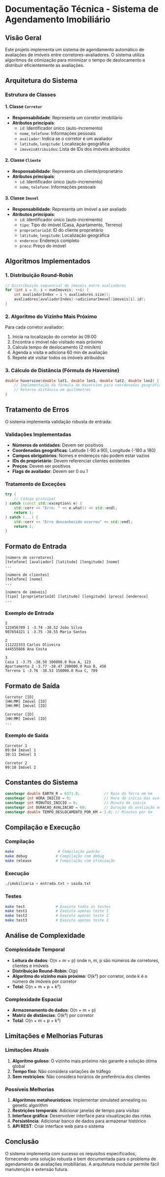 # Documentação Técnica - Sistema de Agendamento Imobiliário

## Visão Geral

Este projeto implementa um sistema de agendamento automático de avaliações de imóveis entre corretores-avaliadores. O sistema utiliza algoritmos de otimização para minimizar o tempo de deslocamento e distribuir eficientemente as avaliações.

## Arquitetura do Sistema

### Estrutura de Classes

#### 1. Classe `Corretor`
- **Responsabilidade**: Representa um corretor imobiliário
- **Atributos principais**:
  - `id`: Identificador único (auto-incremento)
  - `nome`, `telefone`: Informações pessoais
  - `avaliador`: Indica se o corretor é um avaliador
  - `latitude`, `longitude`: Localização geográfica
  - `imoveisAtribuidos`: Lista de IDs dos imóveis atribuídos

#### 2. Classe `Cliente`
- **Responsabilidade**: Representa um cliente/proprietário
- **Atributos principais**:
  - `id`: Identificador único (auto-incremento)
  - `nome`, `telefone`: Informações pessoais

#### 3. Classe `Imovel`
- **Responsabilidade**: Representa um imóvel a ser avaliado
- **Atributos principais**:
  - `id`: Identificador único (auto-incremento)
  - `tipo`: Tipo do imóvel (Casa, Apartamento, Terreno)
  - `proprietarioId`: ID do cliente proprietário
  - `latitude`, `longitude`: Localização geográfica
  - `endereco`: Endereço completo
  - `preco`: Preço do imóvel

## Algoritmos Implementados

### 1. Distribuição Round-Robin
```cpp
// Distribuição sequencial de imóveis entre avaliadores
for (int i = 0; i < numImoveis; ++i) {
    int avaliadorIndex = i % avaliadores.size();
    avaliadores[avaliadorIndex]->adicionarImovel(imoveis[i].id);
}
```

### 2. Algoritmo do Vizinho Mais Próximo
Para cada corretor avaliador:
1. Inicia na localização do corretor às 09:00
2. Encontra o imóvel não visitado mais próximo
3. Calcula tempo de deslocamento (2 min/km)
4. Agenda a visita e adiciona 60 min de avaliação
5. Repete até visitar todos os imóveis atribuídos

### 3. Cálculo de Distância (Fórmula de Haversine)
```cpp
double haversine(double lat1, double lon1, double lat2, double lon2) {
    // Implementação da fórmula de Haversine para coordenadas geográficas
    // Retorna distância em quilômetros
}
```

## Tratamento de Erros

O sistema implementa validação robusta de entrada:

### Validações Implementadas
- **Números de entidades**: Devem ser positivos
- **Coordenadas geográficas**: Latitude (-90 a 90), Longitude (-180 a 180)
- **Campos obrigatórios**: Nomes e endereços não podem estar vazios
- **IDs de proprietário**: Devem referenciar clientes existentes
- **Preços**: Devem ser positivos
- **Flags de avaliador**: Devem ser 0 ou 1

### Tratamento de Exceções
```cpp
try {
    // Código principal
} catch (const std::exception& e) {
    std::cerr << "Erro: " << e.what() << std::endl;
    return 1;
} catch (...) {
    std::cerr << "Erro desconhecido ocorreu" << std::endl;
    return 1;
}
```

## Formato de Entrada

```
[número de corretores]
[telefone] [avaliador] [latitude] [longitude] [nome]
...

[número de clientes]
[telefone] [nome]
...

[número de imóveis]
[tipo] [proprietarioId] [latitude] [longitude] [preco] [endereco]
...
```

### Exemplo de Entrada
```
2
123456789 1 -3.74 -38.52 João Silva
987654321 1 -3.75 -38.55 Maria Santos

2
111222333 Carlos Oliveira
444555666 Ana Costa

3
Casa 1 -3.75 -38.50 300000.0 Rua A, 123
Apartamento 2 -3.77 -38.47 200000.0 Rua B, 456
Terreno 1 -3.76 -38.53 150000.0 Rua C, 789
```

## Formato de Saída

```
Corretor [ID]
[HH:MM] Imóvel [ID]
[HH:MM] Imóvel [ID]

Corretor [ID]
[HH:MM] Imóvel [ID]
...
```

### Exemplo de Saída
```
Corretor 1
09:04 Imóvel 1
10:11 Imóvel 3

Corretor 2
09:18 Imóvel 2
```

## Constantes do Sistema

```cpp
constexpr double EARTH_R = 6371.0;           // Raio da Terra em km
constexpr int HORA_INICIO = 9;               // Hora de início das avaliações
constexpr int MINUTOS_INICIO = 0;            // Minuto de início
constexpr int DURACAO_AVALIACAO = 60;        // Duração da avaliação em minutos
constexpr double TEMPO_DESLOCAMENTO_POR_KM = 2.0; // Minutos por km
```

## Compilação e Execução

### Compilação
```bash
make                    # Compilação padrão
make debug             # Compilação com debug
make release           # Compilação com otimização
```

### Execução
```bash
./imobiliaria < entrada.txt > saida.txt
```

### Testes
```bash
make test              # Executa todos os testes
make test1             # Executa apenas teste 1
make test2             # Executa apenas teste 2
make test3             # Executa apenas teste 3
```

## Análise de Complexidade

### Complexidade Temporal
- **Leitura de dados**: O(n + m + p) onde n, m, p são números de corretores, clientes e imóveis
- **Distribuição Round-Robin**: O(p)
- **Algoritmo do vizinho mais próximo**: O(k²) por corretor, onde k é o número de imóveis por corretor
- **Total**: O(n + m + p + k²)

### Complexidade Espacial
- **Armazenamento de dados**: O(n + m + p)
- **Matriz de distâncias**: O(k²) por corretor
- **Total**: O(n + m + p + k²)

## Limitações e Melhorias Futuras

### Limitações Atuais
1. **Algoritmo guloso**: O vizinho mais próximo não garante a solução ótima global
2. **Tempo fixo**: Não considera variações de tráfego
3. **Sem restrições**: Não considera horários de preferência dos clientes

### Possíveis Melhorias
1. **Algoritmos metaheurísticos**: Implementar simulated annealing ou genetic algorithm
2. **Restrições temporais**: Adicionar janelas de tempo para visitas
3. **Interface gráfica**: Desenvolver interface para visualização das rotas
4. **Persistência**: Adicionar banco de dados para armazenar histórico
5. **API REST**: Criar interface web para o sistema

## Conclusão

O sistema implementa com sucesso os requisitos especificados, fornecendo uma solução robusta e bem documentada para o problema de agendamento de avaliações imobiliárias. A arquitetura modular permite fácil manutenção e extensão futura. 
